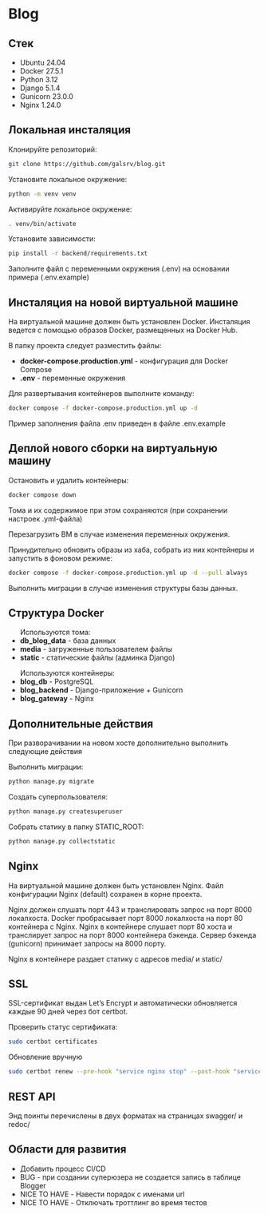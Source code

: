 # Blog

## Стек

<ul>
  <li>Ubuntu 24.04</li>
  <li>Docker 27.5.1</li>
  <li>Python 3.12</li>
  <li>Django 5.1.4</li>
  <li>Gunicorn 23.0.0</li>
  <li>Nginx 1.24.0</li>
</ul>

## Локальная инсталяция

Клонируйте репозиторий:
```sh
git clone https://github.com/galsrv/blog.git
```
Установите локальное окружение:
```sh
python -m venv venv
```
Активируйте локальное окружение:
```sh
. venv/bin/activate
```
Установите зависимости:
```sh
pip install -r backend/requirements.txt
```
Заполните файл с переменными окружения (.env) на основании примера (.env.example) 


## Инсталяция на новой виртуальной машине

На виртуальной машине должен быть установлен Docker.
Инсталяция ведется с помощью образов Docker, размещенных на Docker Hub.

В папку проекта следует разместить файлы:
<ul>
  <li><b>docker-compose.production.yml</b> - конфигурация для Docker Compose</li>
  <li><b>.env</b> - переменные окружения</li>
</ul>

Для развертывания контейнеров выполните команду:
```sh
docker compose -f docker-compose.production.yml up -d
```

Пример заполнения файла .env приведен в файле .env.example

## Деплой нового сборки на виртуальную машину

Остановить и удалить контейнеры:
```sh
docker compose down
```
Тома и их содержимое при этом сохраняются (при сохранении настроек .yml-файла)

Перезагрузить ВМ в случае изменения переменных окружения.

Принудительно обновить образы из хаба, собрать из них контейнеры и запустить в фоновом режиме:
```sh
docker compose -f docker-compose.production.yml up -d --pull always
```
Выполнить миграции в случае изменения структуры базы данных.

## Структура Docker

<ul>Используются тома:
  <li><b>db_blog_data</b> - база данных</li>
  <li><b>media</b> - загруженные пользователем файлы</li>
  <li><b>static</b> - статические файлы (админка Django)</li>
</ul>

<ul>Используются контейнеры:
  <li><b>blog_db</b> - PostgreSQL</li>
  <li><b>blog_backend</b> - Django-приложение + Gunicorn</li>
  <li><b>blog_gateway</b> - Nginx</li>
</ul>

## Дополнительные действия

При разворачивании на новом хосте дополнительно выполнить следующие действия

Выполнить миграции:
```sh
python manage.py migrate
```
Создать суперпользователя:
```sh
python manage.py createsuperuser
```
Собрать статику в папку STATIC_ROOT:
```sh
python manage.py collectstatic
```

## Nginx

На виртуальной машине должен быть установлен Nginx.
Файл конфигурации Nginx (default) сохранен в корне проекта.

Nginx должен слушать порт 443 и транслировать запрос на порт 8000 локалхоста.
Docker пробрасывает порт 8000 локалхоста на порт 80 контейнера с Nginx.
Nginx в контейнере слушает порт 80 хоста и транслирует запрос на порт 8000 контейнера бэкенда.
Сервер бэкенда (gunicorn) принимает запросы на 8000 порту.  

Nginx в контейнере раздает статику с адресов media/ и static/

## SSL

SSL-сертификат выдан Let’s Encrypt и автоматически обновляется каждые 90 дней через бот certbot.

Проверить статус сертификата:
```sh
sudo certbot certificates
```
Обновление вручную
```sh
sudo certbot renew --pre-hook "service nginx stop" --post-hook "service nginx start"
```

## REST API

Энд поинты перечислены в двух форматах на страницах swagger/ и redoc/

## Области для развития

<ul>
  <li>Добавить процесс CI/CD</li>
  <li>BUG - при создании суперюзера не создается запись в таблице Blogger</li>
  <li>NICE TO HAVE - Навести порядок с именами url</li>
  <li>NICE TO HAVE - Отключать троттлинг во время тестов</li>
</ul>
